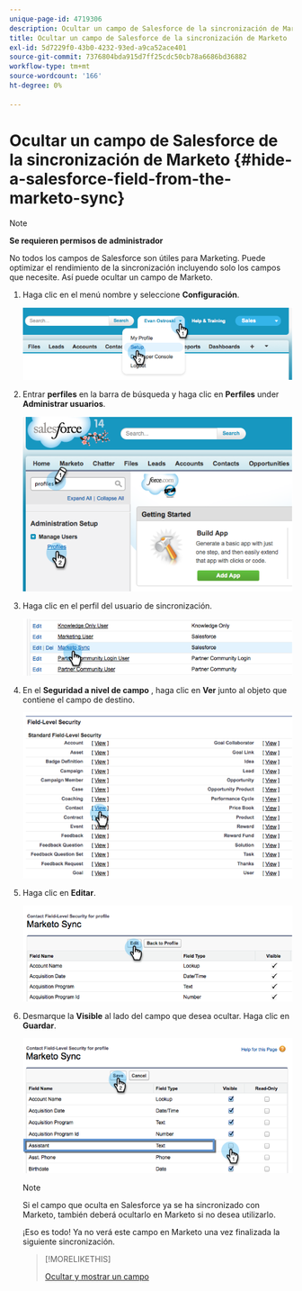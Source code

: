 ```yaml
---
unique-page-id: 4719306
description: Ocultar un campo de Salesforce de la sincronización de Marketo - Marketo Docs - Documentación del producto
title: Ocultar un campo de Salesforce de la sincronización de Marketo
exl-id: 5d7229f0-43b0-4232-93ed-a9ca52ace401
source-git-commit: 7376804bda915d7ff25cdc50cb78a6686bd36882
workflow-type: tm+mt
source-wordcount: '166'
ht-degree: 0%

---
```


# Ocultar un campo de Salesforce de la sincronización de Marketo {#hide-a-salesforce-field-from-the-marketo-sync}

>[!NOTE]
>
>**Se requieren permisos de administrador**

No todos los campos de Salesforce son útiles para Marketing. Puede optimizar el rendimiento de la sincronización incluyendo solo los campos que necesite. Así puede ocultar un campo de Marketo.

1. Haga clic en el menú nombre y seleccione **Configuración**.

   ![](assets/image2015-6-30-15-3a11-3a23.png)

1. Entrar **perfiles** en la barra de búsqueda y haga clic en **Perfiles** under **Administrar usuarios**.

   ![](assets/image2015-6-30-15-3a12-3a46.png)

1. Haga clic en el perfil del usuario de sincronización.

   ![](assets/image2015-6-30-15-3a17-3a38.png)

1. En el **Seguridad a nivel de campo** , haga clic en **Ver** junto al objeto que contiene el campo de destino.

   ![](assets/image2015-6-30-15-3a24-3a32.png)

1. Haga clic en **Editar**.

   ![](assets/image2015-6-30-15-3a25-3a42.png)

1. Desmarque la **Visible** al lado del campo que desea ocultar. Haga clic en **Guardar**.

   ![](assets/image2015-6-30-15-3a27-3a16.png)

   >[!NOTE]
   >
   >Si el campo que oculta en Salesforce ya se ha sincronizado con Marketo, también deberá ocultarlo en Marketo si no desea utilizarlo.

   ¡Eso es todo! Ya no verá este campo en Marketo una vez finalizada la siguiente sincronización.

   >[!MORELIKETHIS]
   >
   >[Ocultar y mostrar un campo](/help/marketo/product-docs/administration/field-management/hide-and-unhide-a-field.md)
